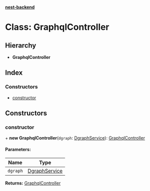 **[nest-backend](../README.md)**

# Class: GraphqlController

## Hierarchy

* **GraphqlController**

## Index

### Constructors

* [constructor](graphqlcontroller.md#constructor)

## Constructors

### constructor

\+ **new GraphqlController**(`dgraph`: [DgraphService](dgraphservice.md)): [GraphqlController](graphqlcontroller.md)

#### Parameters:

Name | Type |
------ | ------ |
`dgraph` | [DgraphService](dgraphservice.md) |

**Returns:** [GraphqlController](graphqlcontroller.md)
